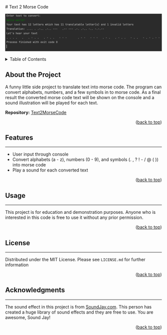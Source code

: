 <div id="top"></div>
# Text 2 Morse Code

![image](text2morse.png)

<!-- TABLE OF CONTENTS -->
<details>
  <summary>Table of Contents</summary>
  <ol>
    <li>
      <a href="#about-the-project">About the Project</a>
    </li>
    <li><a href="#features">Futures</a></li>
    <li><a href="#usage">Usage</a></li>
    <li><a href="#license">License</a></li>
    <li><a href="#acknowledgments">Acknowledgments</a></li>
  </ol>
</details>

<!-- ABOUT THE PROJECT -->
## About the Project
A funny little side project to translate text into morse code. The program can convert
alphabets, numbers, and a few symbols in to morse code. As a final result the converted morse 
code text will be shown on the console and a sound illustration will be played for each text.

**Repository:** [Text2MorseCode](https://github.com/drliptons/text-to-morse-code)

<p align="right">(<a href="#top">back to top</a>)</p>

<!-- FEATURES -->
## Features
___
* User input through console
* Convert alphabets (a - z), numbers (0 - 9), and symbols (. , ? ! - / @ ( )) into morse code
* Play a sound for each converted text

<p align="right">(<a href="#top">back to top</a>)</p>

<!-- USAGE -->
## Usage
___
This project is for education and demonstration purposes. Anyone who is interested in this code is free to use it without any
prior permission.

<p align="right">(<a href="#top">back to top</a>)</p>

<!-- LICENSE -->
## License
___
Distributed under the MIT License. Please see `LICENSE.md`
for further information

<p align="right">(<a href="#top">back to top</a>)</p>


<!-- ACKNOWLEDGMENTS -->
## Acknowledgments
___
The sound effect in this project is from [SoundJay.com](https://www.soundjay.com). This person has created a huge library of sound effects
and they are free to use. You are awesome, Sound Jay!

<p align="right">(<a href="#top">back to top</a>)</p>